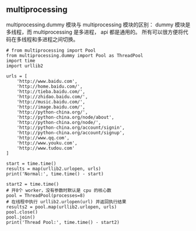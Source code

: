 ## multiprocessing
multiprocessing.dummy 模块与 multiprocessing 模块的区别： dummy 模块是多线程，而 multiprocessing 是多进程， api 都是通用的。 所有可以很方便将代码在多线程和多进程之间切换。

	# from multiprocessing import Pool
	from multiprocessing.dummy import Pool as ThreadPool
	import time
	import urllib2
	
	urls = [
	    'http://www.baidu.com',
	    'http://home.baidu.com/',
	    'http://tieba.baidu.com/',
	    'http://zhidao.baidu.com/',
	    'http://music.baidu.com/',
	    'http://image.baidu.com/',
	    'http://python-china.org/',
	    'http://python-china.org/node/about',
	    'http://python-china.org/node/',
	    'http://python-china.org/account/signin',
	    'http://python-china.org/account/signup',
	    'http://www.qq.com',
	    'http://www.youku.com',
	    'http://www.tudou.com'
	]
	
	start = time.time()
	results = map(urllib2.urlopen, urls)
	print('Normal:', time.time() - start)
	
	start2 = time.time()
	# 开8个 worker，没有参数时默认是 cpu 的核心数
	pool = ThreadPool(processes=8)
	# 在线程中执行 urllib2.urlopen(url) 并返回执行结果
	results2 = pool.map(urllib2.urlopen, urls)
	pool.close()
	pool.join()
	print('Thread Pool:', time.time() - start2)
